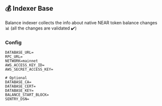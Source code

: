 ## 💰 Indexer Base

Balance indexer collects the info about native NEAR token balance changes 📊 (all the changes are validated ✔️)

### Config

```
DATABASE_URL=
RPC_URL=
NETWORK=mainnet
AWS_ACCESS_KEY_ID=
AWS_SECRET_ACCESS_KEY=

# Optional
DATABASE_CA=
DATABASE_CERT=
DATABASE_KEY=
BALANCE_START_BLOCK=
SENTRY_DSN=
```

